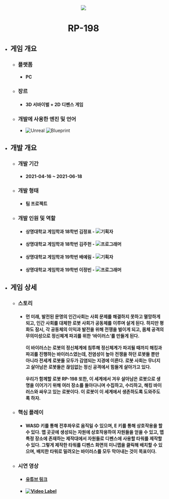 <p align="center"><img src="https://user-images.githubusercontent.com/69952837/178147543-b337c977-cfa6-4089-8d81-00681b3180d2.png"></p>

<div align="center">
  <H1>RP-198</H1>
</div>

+ ## **게임 개요**
  + ### 플랫폼
    + #### PC
  + ### 장르
    + #### 3D 서바이벌 + 2D 디펜스 게임
  + ### 개발에 사용한 엔진 및 언어 
    + <img alt="Unreal" src ="https://img.shields.io/badge/Unreal Engine-0E1128.svg?&style=for-the-badge&logo=UnrealEngine&logoColor=white"/> <img alt="Blueprint" src ="https://img.shields.io/badge/Blueprint-137CBD.svg?&style=for-the-badge&logo=Blueprint&logoColor=black"/>
+ ## **개발 개요**
  + ### 개발 기간
    + #### 2021-04-16 ~ 2021-06-18
  + ### 개발 형태
    + #### 팀 프로젝트
  + ### 개발 인원 및 역할
    + #### 상명대학교 게임학과 18학번 김정표 - <img alt="기획자" src ="https://img.shields.io/badge/기획자-2B579A.svg?&style=for-the-badge&logo=MicrosoftWord&logoColor=white"/>
    + #### 상명대학교 게임학과 18학번 김주헌 - <img alt="프로그래머" src ="https://img.shields.io/badge/프로그래머(2D 디펜스)-5C2D91.svg?&style=for-the-badge&logo=VisualStudio&logoColor=white"/>
    + #### 상명대학교 게임학과 19학번 배예림 - <img alt="기획자" src ="https://img.shields.io/badge/기획자-2B579A.svg?&style=for-the-badge&logo=MicrosoftWord&logoColor=white"/>
    + #### 상명대학교 게임학과 19학번 이정빈 - <img alt="프로그래머" src ="https://img.shields.io/badge/프로그래머(3D 디펜스)-5C2D91.svg?&style=for-the-badge&logo=VisualStudio&logoColor=white"/>
+ ## **게임 상세**
  + ### 스토리
    + #### 먼 미래, 발전된 문명의 인간사회는 사회 문제를 해결하지 못하고 멸망하게 되고, 인간 사회를 대체한 로봇 사회가 공동체를 이루며 살게 된다. 하지만 평화도 잠시, 각 공동체의 이익과 발전을 위해 전쟁을 벌이게 되고, 몸체 공격의 무의미성으로 정신체계 파괴를 위한 ‘바이러스’를 만들게 된다. <br><br>이 바이러스는 로봇의 정신체계에 침투해 정신체계가 파괴될 때까지 해킹과 파괴를 진행하는 바이러스였는데, 전염성이 높아 전쟁을 하던 로봇들 뿐만 아니라 전세계 로봇들 모두가 감염되는 지경에 이른다. 로봇 사회는 무너지고 살아남은 로봇들은 끊임없는 정신 공격에서 힘들게 살아가고 있다. <br><br>우리가 함께할 로봇 RP-198 또한, 이 세계에서 겨우 살아남은 로봇으로 생명을 이어가기 위해 여러 장소를 돌아다니며 수집하고, 수리하고, 해킹 바이러스와 싸우고 있는 로봇이다. 이 로봇이 이 세계에서 생존하도록 도와주도록 하자.
  + ### 핵심 플레이
    + #### WASD 키를 통해 전후좌우로 움직일 수 있으며, E 키를 통해 상호작용을 할 수 있다. 맵 곳곳에 생성되는 자원에 상호작용하여 자원들을 얻을 수 있고, 맵 특정 장소에 존재하는 제작대에서 자원들로 디펜스에 사용할 타워를 제작할 수 있다. 그렇게 제작한 타워를 디펜스 화면의 미니맵을 클릭해 배치할 수 있으며, 배치한 타워로 밀려오는 바이러스를 모두 막아내는 것이 목표이다.
  + ### 시연 영상
    + #### [유튜브 링크](https://youtu.be/ULfeFhjqjbg)
    + #### [![Video Label](https://user-images.githubusercontent.com/69952837/178147577-0ba07b58-8d36-4bb7-b306-3291cb117f06.PNG)](https://youtu.be/ULfeFhjqjbg)
